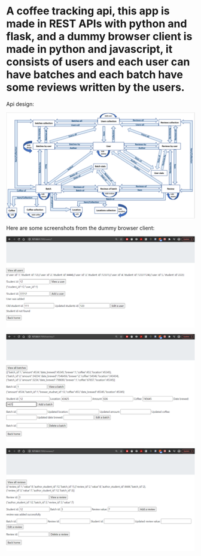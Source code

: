 # A coffee tracking api, this app is made in REST APIs with python and flask, and a dummy browser client is made in python and javascript, it consists of users and each user can have batches and each batch have some reviews written by the users.


Api design:


![alt text](https://github.com/FadyTawfeek/coffee-api/blob/master/api_design.PNG)


Here are some screenshots from the dummy browser client:


![alt text](https://github.com/FadyTawfeek/coffee-api/blob/master/coffee-api-users.PNG)


![alt text](https://github.com/FadyTawfeek/coffee-api/blob/master/coffee-api-batches.PNG)


![alt text](https://github.com/FadyTawfeek/coffee-api/blob/master/coffee-api-reviews.PNG)


